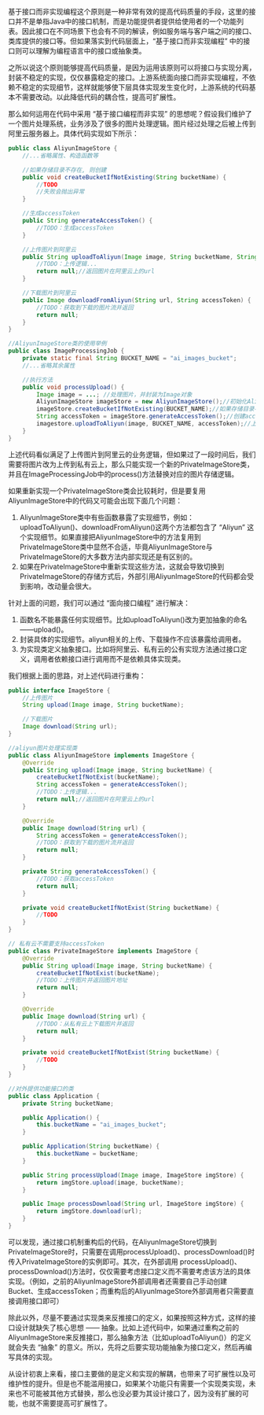 基于接口而非实现编程这个原则是一种非常有效的提高代码质量的手段，这里的接口并不是单指Java中的接口机制，而是功能提供者提供给使用者的一个功能列表。因此接口在不同场景下也会有不同的解读，例如服务端与客户端之间的接口、类库提供的接口等。但如果落实到代码层面上，“基于接口而非实现编程” 中的接口则可以理解为编程语言中的接口或抽象类。

之所以说这个原则能够提高代码质量，是因为运用该原则可以将接口与实现分离，封装不稳定的实现，仅仅暴露稳定的接口。上游系统面向接口而非实现编程，不依赖不稳定的实现细节，这样就能够使下层具体实现发生变化时，上游系统的代码基本不需要改动。以此降低代码的耦合性，提高可扩展性。

那么如何运用在代码中采用 “基于接口编程而非实现” 的思想呢？假设我们维护了一个图片处理系统，业务涉及了很多的图片处理逻辑。图片经过处理之后被上传到阿里云服务器上。具体代码实现如下所示：

```java
public class AliyunImageStore {
    //...省略属性、构造函数等

    //如果存储目录不存在, 则创建
    public void createBucketIfNotExisting(String bucketName) {
        //TODO
        //失败会抛出异常
    }

    //生成accessToken
    public String generateAccessToken() {
        //TODO：生成accessToken
    }

    //上传图片到阿里云
    public String uploadToAliyun(Image image, String bucketName, String accessToken) {
        //TODO：上传逻辑...
        return null;//返回图片在阿里云上的url
    }

    //下载图片到阿里云
    public Image downloadFromAliyun(String url, String accessToken) {
        //TODO：获取到下载的图片流并返回
        return null;
    }
}

//AliyunImageStore类的使用举例
public class ImageProcessingJob {
    private static final String BUCKET_NAME = "ai_images_bucket";
    //...省略其余属性

    //执行方法
    public void processUpload() {
        Image image = ...; //处理图片，并封装为Image对象
        AliyunImageStore imageStore = new AliyunImageStore();//初始化AliyunImageStore实例
        imageStore.createBucketIfNotExisting(BUCKET_NAME);//如果存储目录不存在, 则创建
        String accessToken = imageStore.generateAccessToken();//创建accessToken
        imagestore.uploadToAliyun(image, BUCKET_NAME, accessToken);//上传图片到阿里云
    }
}
```

上述代码看似满足了上传图片到阿里云的业务逻辑，但如果过了一段时间后，我们需要将图片改为上传到私有云上，那么只能实现一个新的PrivateImageStore类，并且在ImageProcessingJob中的process()方法替换对应的图片存储逻辑。

如果重新实现一个PrivateImageStore类会比较耗时，但是要复用AliyunImageStore中的代码又可能会出现下面几个问题：

1. AliyunImageStore类中有些函数暴露了实现细节，例如：uploadToAliyun()、downloadFromAliyun()这两个方法都包含了 “Aliyun” 这个实现细节。如果直接把AliyunImageStore中的方法复用到PrivateImageStore类中显然不合适，毕竟AliyunImageStore与PrivateImageStore的大多数方法内部实现还是有区别的。
2. 如果在PrivateImageStore中重新实现这些方法，这就会导致切换到PrivateImageStore的存储方式后，外部引用AliyunImageStore的代码都会受到影响，改动量会很大。

针对上面的问题，我们可以通过 “面向接口编程” 进行解决：

1. 函数名不能暴露任何实现细节。比如uploadToAliyun()改为更加抽象的命名——upload()。
2. 封装具体的实现细节。aliyun相关的上传、下载操作不应该暴露给调用者。
3. 为实现类定义抽象接口。比如将阿里云、私有云的公有实现方法通过接口定义，调用者依赖接口进行调用而不是依赖具体实现类。

我们根据上面的思路，对上述代码进行重构：

```java
public interface ImageStore {
    //上传图片
    String upload(Image image, String bucketName);

    //下载图片
    Image download(String url);
}

//aliyun图片处理实现类
public class AliyunImageStore implements ImageStore {
    @Override
    public String upload(Image image, String bucketName) {
        createBucketIfNotExist(bucketName);
        String accessToken = generateAccessToken();
        //TODO：上传逻辑...
        return null;//返回图片在阿里云上的url
    }

    @Override
    public Image download(String url) {
        String accessToken = generateAccessToken();
        //TODO：获取到下载的图片流并返回
        return null;
    }

    private String generateAccessToken() {
        //TODO：获取accessToken
        return null;
    }

    private void createBucketIfNotExist(String bucketName) {
        //TODO
    }
}

// 私有云不需要支持accessToken
public class PrivateImageStore implements ImageStore {
    @Override
    public String upload(Image image, String bucketName) {
        createBucketIfNotExist(bucketName);
        //TODO：上传图片并返回图片地址
        return null;
    }

    @Override
    public Image download(String url) {
        //TODO：从私有云上下载图片并返回
        return null;
    }

    private void createBucketIfNotExist(String bucketName) {
        //TODO
    }
}

//对外提供功能接口的类
public class Application {
    private String bucketName;

    public Application() {
        this.bucketName = "ai_images_bucket";
    }

    public Application(String bucketName) {
        this.bucketName = bucketName;
    }

    public String processUpload(Image image, ImageStore imgStore) {
        return imgStore.upload(image, bucketName);
    }

    public Image processDownload(String url, ImageStore imgStore) {
        return imgStore.download(url);
    }
}
```

可以发现，通过接口机制重构后的代码，在AliyunImageStore切换到PrivateImageStore时，只需要在调用processUpload()、processDownload()时传入PrivateImageStore的实例即可。其次，在外部调用 processUpload()、processDownload()方法时，仅仅需要考虑接口定义而不需要考虑该方法的具体实现。（例如，之前的AliyunImageStore外部调用者还需要自己手动创建Bucket、生成accessToken；而重构后的AliyunImageStore外部调用者只需要直接调用接口即可）

除此以外，尽量不要通过实现类来反推接口的定义，如果按照这种方式，这样的接口设计就缺失了核心思想 —— 抽象。比如上述代码中，如果通过重构之前的AliyunImageStore来反推接口，那么抽象方法（比如uploadToAliyun()）的定义就会失去 “抽象” 的意义。所以，先将之后要实现功能抽象为接口定义，然后再编写具体的实现。

从设计初衷上来看，接口主要做的是定义和实现的解耦，也带来了可扩展性以及可维护性的提升。但是也不能滥用接口，如果某个功能只有需要一个实现类实现，未来也不可能被其他方式替换，那么也没必要为其设计接口了，因为没有扩展的可能，也就不需要提高可扩展性了。
